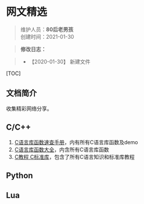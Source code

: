 # 网文精选
>维护人员：**80后老男孩**  
>创建时间：2021-01-30  

> **修改日志：**

> - 【2020-01-30】  新建文件

[TOC]



## 文档简介

收集精彩网络分享。  

## C/C++

1. [C语言库函数速查手册](https://www.w3cschool.cn/cyykhsscsc/vot1av.html)，内有所有C语言库函数及demo
2. [C语言库函数大全](https://www.dotcpp.com/course/lib/)，内含所有C语言库函数
3. [C教程 C标准库](https://www.runoob.com/cprogramming/c-standard-library.html)，包含了所有C语言知识和标准库教程

## Python



## Lua










